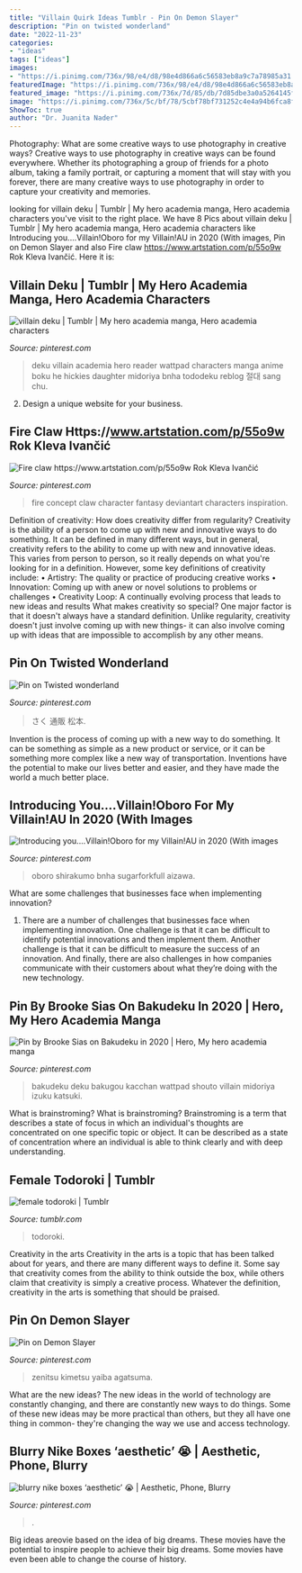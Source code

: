 ```yaml
---
title: "Villain Quirk Ideas Tumblr - Pin On Demon Slayer"
description: "Pin on twisted wonderland"
date: "2022-11-23"
categories:
- "ideas"
tags: ["ideas"]
images:
- "https://i.pinimg.com/736x/98/e4/d8/98e4d866a6c56583eb8a9c7a78985a31.jpg"
featuredImage: "https://i.pinimg.com/736x/98/e4/d8/98e4d866a6c56583eb8a9c7a78985a31.jpg"
featured_image: "https://i.pinimg.com/736x/7d/85/db/7d85dbe3a0a5264145f501b33dbb8e49--character-concept-concept-art.jpg"
image: "https://i.pinimg.com/736x/5c/bf/78/5cbf78bf731252c4e4a94b6fca8f5d12.jpg"
ShowToc: true
author: "Dr. Juanita Nader"
---
```



Photography: What are some creative ways to use photography in creative ways?
Creative ways to use photography in creative ways can be found everywhere. Whether its photographing a group of friends for a photo album, taking a family portrait, or capturing a moment that will stay with you forever, there are many creative ways to use photography in order to capture your creativity and memories.

	

		
looking for villain deku | Tumblr | My hero academia manga, Hero academia characters you've visit to the right place. We have 8 Pics about villain deku | Tumblr | My hero academia manga, Hero academia characters like Introducing you....Villain!Oboro for my Villain!AU in 2020 (With images, Pin on Demon Slayer and also Fire claw https://www.artstation.com/p/55o9w Rok Kleva Ivančić. Here it is:
		
    
## Villain Deku | Tumblr | My Hero Academia Manga, Hero Academia Characters

<img loading=lazy src="https://i.pinimg.com/736x/5c/bf/78/5cbf78bf731252c4e4a94b6fca8f5d12.jpg" onerror="this.onerror=null;this.src='https://tse3.mm.bing.net/th?id=OIP.VgkPwtAbCGk3s2ZNPmmdowHaLS&amp;pid=15.1';" alt="villain deku | Tumblr | My hero academia manga, Hero academia characters">

_Source: pinterest.com_

>deku villain academia hero reader wattpad characters manga anime boku he hickies daughter midoriya bnha tododeku reblog 절대 sang chu. 

	

2. Design a unique website for your business.

    
## Fire Claw Https://www.artstation.com/p/55o9w Rok Kleva Ivančić

<img loading=lazy src="https://i.pinimg.com/736x/7d/85/db/7d85dbe3a0a5264145f501b33dbb8e49--character-concept-concept-art.jpg" onerror="this.onerror=null;this.src='https://tse1.mm.bing.net/th?id=OIP.Q50g49NGn-B0BUA4jCG6jwHaKe&amp;pid=15.1';" alt="Fire claw https://www.artstation.com/p/55o9w Rok Kleva Ivančić">

_Source: pinterest.com_

>fire concept claw character fantasy deviantart characters inspiration. 

	

Definition of creativity: How does creativity differ from regularity?
Creativity is the ability of a person to come up with new and innovative ways to do something. It can be defined in many different ways, but in general, creativity refers to the ability to come up with new and innovative ideas. This varies from person to person, so it really depends on what you're looking for in a definition. However, some key definitions of creativity include: • Artistry: The quality or practice of producing creative works • Innovation: Coming up with anew or novel solutions to problems or challenges • Creativity Loop: A continually evolving process that leads to new ideas and results 
What makes creativity so special? One major factor is that it doesn't always have a standard definition. Unlike regularity, creativity doesn't just involve coming up with new things- it can also involve coming up with ideas that are impossible to accomplish by any other means.

    
## Pin On Twisted Wonderland

<img loading=lazy src="https://i.pinimg.com/736x/e1/40/d9/e140d96f6da186206297d6e1f14e81b1.jpg" onerror="this.onerror=null;this.src='https://tse4.mm.bing.net/th?id=OIP.33lMM4K2Uts-PTAIMrQsLAHaO0&amp;pid=15.1';" alt="Pin on Twisted wonderland">

_Source: pinterest.com_

>さく 通販 松本. 

	

Invention is the process of coming up with a new way to do something. It can be something as simple as a new product or service, or it can be something more complex like a new way of transportation. Inventions have the potential to make our lives better and easier, and they have made the world a much better place.

    
## Introducing You....Villain!Oboro For My Villain!AU In 2020 (With Images

<img loading=lazy src="https://i.pinimg.com/736x/98/e4/d8/98e4d866a6c56583eb8a9c7a78985a31.jpg" onerror="this.onerror=null;this.src='https://tse1.mm.bing.net/th?id=OIP.0l5ubEVSPZb9fEAtTL5hhgHaLH&amp;pid=15.1';" alt="Introducing you....Villain!Oboro for my Villain!AU in 2020 (With images">

_Source: pinterest.com_

>oboro shirakumo bnha sugarforkfull aizawa. 

	

What are some challenges that businesses face when implementing innovation?
1. There are a number of challenges that businesses face when implementing innovation. One challenge is that it can be difficult to identify potential innovations and then implement them. Another challenge is that it can be difficult to measure the success of an innovation. And finally, there are also challenges in how companies communicate with their customers about what they’re doing with the new technology.

    
## Pin By Brooke Sias On Bakudeku In 2020 | Hero, My Hero Academia Manga

<img loading=lazy src="https://i.pinimg.com/736x/67/78/cc/6778cca5582f1aae3f5f43795f888600.jpg" onerror="this.onerror=null;this.src='https://tse2.mm.bing.net/th?id=OIP.NP_FKcE3TCn82ZVzWJsCiwHaK7&amp;pid=15.1';" alt="Pin by Brooke Sias on Bakudeku in 2020 | Hero, My hero academia manga">

_Source: pinterest.com_

>bakudeku deku bakugou kacchan wattpad shouto villain midoriya izuku katsuki. 

	

What is brainstroming?
What is brainstroming? Brainstroming is a term that describes a state of focus in which an individual's thoughts are concentrated on one specific topic or object. It can be described as a state of concentration where an individual is able to think clearly and with deep understanding.

    
## Female Todoroki | Tumblr

<img loading=lazy src="https://66.media.tumblr.com/d2bfe53365c0c88752414b5867d0c3ce/tumblr_p97q9fenGl1uyv3wzo6_500.jpg" onerror="this.onerror=null;this.src='https://tse2.mm.bing.net/th?id=OIP.bOXTjXGiUBIy3XiY0xHjRAHaK2&amp;pid=15.1';" alt="female todoroki | Tumblr">

_Source: tumblr.com_

>todoroki. 

	

Creativity in the arts
Creativity in the arts is a topic that has been talked about for years, and there are many different ways to define it. Some say that creativity comes from the ability to think outside the box, while others claim that creativity is simply a creative process. Whatever the definition, creativity in the arts is something that should be praised.

    
## Pin On Demon Slayer

<img loading=lazy src="https://i.pinimg.com/736x/69/59/be/6959be258b34f98af071230fda334c74.jpg" onerror="this.onerror=null;this.src='https://tse1.mm.bing.net/th?id=OIP.RkVaA01QrUrhDlfKjYZekgHaKo&amp;pid=15.1';" alt="Pin on Demon Slayer">

_Source: pinterest.com_

>zenitsu kimetsu yaiba agatsuma. 

	

What are the new ideas?
The new ideas in the world of technology are constantly changing, and there are constantly new ways to do things. Some of these new ideas may be more practical than others, but they all have one thing in common- they're changing the way we use and access technology.

    
## Blurry Nike Boxes ‘aesthetic’ 😭 | Aesthetic, Phone, Blurry

<img loading=lazy src="https://i.pinimg.com/736x/31/45/38/3145389b40faa6b80fdc42ccbf8a5eac.jpg" onerror="this.onerror=null;this.src='https://tse2.mm.bing.net/th?id=OIP.gt2Ba9P62JvqYksLHGGSUwHaJ3&amp;pid=15.1';" alt="blurry nike boxes ‘aesthetic’ 😭 | Aesthetic, Phone, Blurry">

_Source: pinterest.com_

>. 

	

Big ideas areovie based on the idea of big dreams. These movies have the potential to inspire people to achieve their big dreams. Some movies have even been able to change the course of history.

